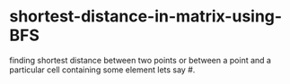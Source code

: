 # shortest-distance-in-matrix-using-BFS
finding shortest distance between two points or between a point and a particular cell containing some element lets say #.
